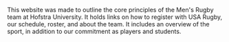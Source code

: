This website was made to outline the core principles of the Men's Rugby team at Hofstra University. It holds links on how to register with USA Rugby, our schedule, roster, and about the team. It includes an overview of the sport, in addition to our commitment as players and students. 
